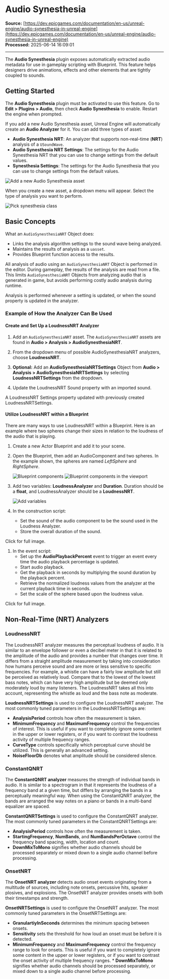 # Audio Synesthesia

**Source:** [https://dev.epicgames.com/documentation/en-us/unreal-engine/audio-synesthesia-in-unreal-engine](https://dev.epicgames.com/documentation/en-us/unreal-engine/audio-synesthesia-in-unreal-engine)  
**Processed:** 2025-06-14 16:09:01

---

The **Audio Synesthesia** plugin exposes automatically extracted audio metadata for use in gameplay scripting with Blueprint. This feature helps designers drive animations, effects and other elements that are tightly coupled to sounds.

## Getting Started

The **Audio Synesthesia** plugin must be activated to use this feature. Go to **Edit > Plugins > Audio**, then check **Audio Synesthesia** to enable. Restart the engine when prompted.

If you add a new Audio Synesthesia asset, Unreal Engine will automatically create an **Audio Analyzer** for it. You can add three types of asset:

-   **Audio Synesthesia NRT**: An analyzer that supports non-real-time (**NRT**) analysis of a `USoundWave`.
-   **Audio Synesthesia NRT Settings**: The settings for the Audio Synesthesia NRT that you can use to change settings from the default values.
-   **Synesthesia Settings**: The settings for the Audio Synesthesia that you can use to change settings from the default values.

![Add a new Audio Synesthesia asset](https://d1iv7db44yhgxn.cloudfront.net/documentation/images/2b7d000f-7014-417f-9071-0e5e62ebcaa0/01-create-synesthesia-asset.png)

When you create a new asset, a dropdown menu will appear. Select the type of analysis you want to perform.

![Pick synesthesia class](https://d1iv7db44yhgxn.cloudfront.net/documentation/images/3d9caa6f-4601-4c76-b4a5-3faad6e2c453/02-pick-synesthesia-class.png)

## Basic Concepts

What an `AudioSynesthesiaNRT` Object does:

-   Links the analysis algorithm settings to the sound wave being analyzed.
-   Maintains the results of analysis as a `uasset`.
-   Provides Blueprint function access to the results.

All analysis of audio using an `AudioSynesthesiaNRT` Object is performed in the editor. During gameplay, the results of the analysis are read from a file. This limits `AudioSynesthesiaNRT` Objects from analyzing audio that is generated in game, but avoids performing costly audio analysis during runtime.

Analysis is performed whenever a setting is updated, or when the sound property is updated in the analyzer.

### Example of How the Analyzer Can Be Used

#### Create and Set Up a LoudnessNRT Analyzer

1.  Add an `AudioSynesthesiaNRT` asset. The `AudioSynesthesiaNRT` assets are found in **Audio > Analysis > AudioSynesthesiaNRT**.
    
2.  From the dropdown menu of possible AudioSynesthesiaNRT analyzers, choose **LoudnessNRT**.
    
3.  **Optional:** Add an **AudioSynesthesiaNRTSettings** Object from **Audio > Analysis > AudioSynesthesiaNRTSettings** by selecting **LoudnessNRTSettings** from the dropdown.
    
4.  Update the LoudnessNRT Sound property with an imported sound.
    

A LoudnessNRT Settings property updated with previously created LoudnessNRTSettings.

#### Utilize LoudnessNRT within a Blueprint

There are many ways to use LoudnessNRT within a Blueprint. Here is an example where two spheres change their sizes in relation to the loudness of the audio that is playing.

1.  Create a new Actor Blueprint and add it to your scene.
    
2.  Open the Blueprint, then add an AudioComponent and two spheres. In the example shown, the spheres are named *LeftSphere* and *RightSphere*.
    
    ![Blueprint components](https://d1iv7db44yhgxn.cloudfront.net/documentation/images/769256da-ed62-4037-a41b-7470e472cdd9/04-blueprint-components.png) ![Blueprint components in the viewport](https://d1iv7db44yhgxn.cloudfront.net/documentation/images/65705f98-83bc-49ca-8f08-0bb4e27fd78f/05-components-in-the-viewport.png)
3.  Add two variables: **LoudnessAnalyzer** and **Duration**. Duration should be a **float**, and LoudnessAnalyzer should be a **LoudnessNRT**.
    
    ![Add variables](https://d1iv7db44yhgxn.cloudfront.net/documentation/images/d3888556-7481-4803-9336-c396314a891a/06-add-variables.png)
4.  In the construction script:
    
    -   Set the sound of the audio component to be the sound used in the Loudness Analyzer.
    -   Store the overall duration of the sound.

Click for full image.

1.  In the event script:
    -   Set up the **AudioPlaybackPercent** event to trigger an event every time the audio playback percentage is updated.
    -   Start audio playback.
    -   Get the playback in seconds by multiplying the sound duration by the playback percent.
    -   Retrieve the normalized loudness values from the analyzer at the current playback time in seconds.
    -   Set the scale of the sphere based upon the loudness value.

Click for full image.

## Non-Real-Time (NRT) Analyzers

### LoudnessNRT

The LoudnessNRT analyzer measures the perceptual loudness of audio. It is similar to an envelope follower or even a decibel meter in that it is related to the amplitude of the audio and provides a number that changes over time. It differs from a straight amplitude measurement by taking into consideration how humans perceive sound and are more or less sensitive to specific frequencies. For example, a whistle can have a fairly low amplitude but still be perceived as relatively loud. Compare that to the lowest of the lowest bass notes, which can have very high amplitude but be deemed only moderately loud by many listeners. The LoudnessNRT takes all this into account, representing the whistle as loud and the bass note as moderate.

**LoudnessNRTSettings** is used to configure the LoudnessNRT analyzer. The most commonly tuned parameters in the LoudnessNRTSettings are:

-   **AnalysisPeriod** controls how often the measurement is taken.
-   **MinimumFrequency** and **MaximumFrequency** control the frequencies of interest. This is useful if you want to completely ignore some content in the upper or lower registers, or if you want to contrast the loudness activity of multiple frequency ranges.
-   **CurveType** controls specifically which perceptual curve should be utilized. This is generally an advanced setting.
-   **NoiseFloorDb** denotes what amplitude should be considered silence.

### ConstantQNRT

The **ConstantQNRT analyzer** measures the strength of individual bands in audio. It is similar to a spectrogram in that it represents the loudness of a frequency band at a given time, but differs by arranging the bands in a perceptually meaningful way. When using the ConstantQNRT analyzer, the bands are arranged the way notes on a piano or bands in a multi-band equalizer are spaced.

**ConstantQNRTSettings** is used to configure the ConstantQNRT analyzer. The most commonly tuned parameters in the ConstantQNRTSettings are:

-   **AnalysisPeriod** controls how often the measurement is taken.
-   **StartingFrequency**, **NumBands**, and **NumBandsPerOctave** control the frequency band spacing, width, location and count.
-   **DownMixToMono** signifies whether audio channels should be processed separately or mixed down to a single audio channel before processing.

### OnsetNRT

The **OnsetNRT analyzer** detects audio onset events originating from a multitude of sources, including note onsets, percussive hits, speaker plosives, and explosions. The OnsetNRT analyzer provides onsets with both their timestamps and strength.

**OnsetNRTSettings** is used to configure the OnsetNRT analyzer. The most commonly tuned parameters in the OnsetNRTSettings are:

-   **GranulartiyInSeconds** determines the minimum spacing between onsets.
-   **Sensitivity** sets the threshold for how loud an onset must be before it is detected.
-   **MinimumFrequency** and **MaximumFrequency** control the frequency range to look for onsets. This is useful if you want to completely ignore some content in the upper or lower registers, or if you want to contrast the onset activity of multiple frequency ranges. \* **DownMixToMono** signifies whether audio channels should be processed separately, or mixed down to a single audio channel before processing.